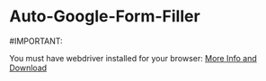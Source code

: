 # Auto-Google-Form-Filler

#IMPORTANT:

You must have webdriver installed for your browser:
[More Info and Download](https://www.selenium.dev/documentation/en/webdriver/driver_requirements/#quick-reference)

